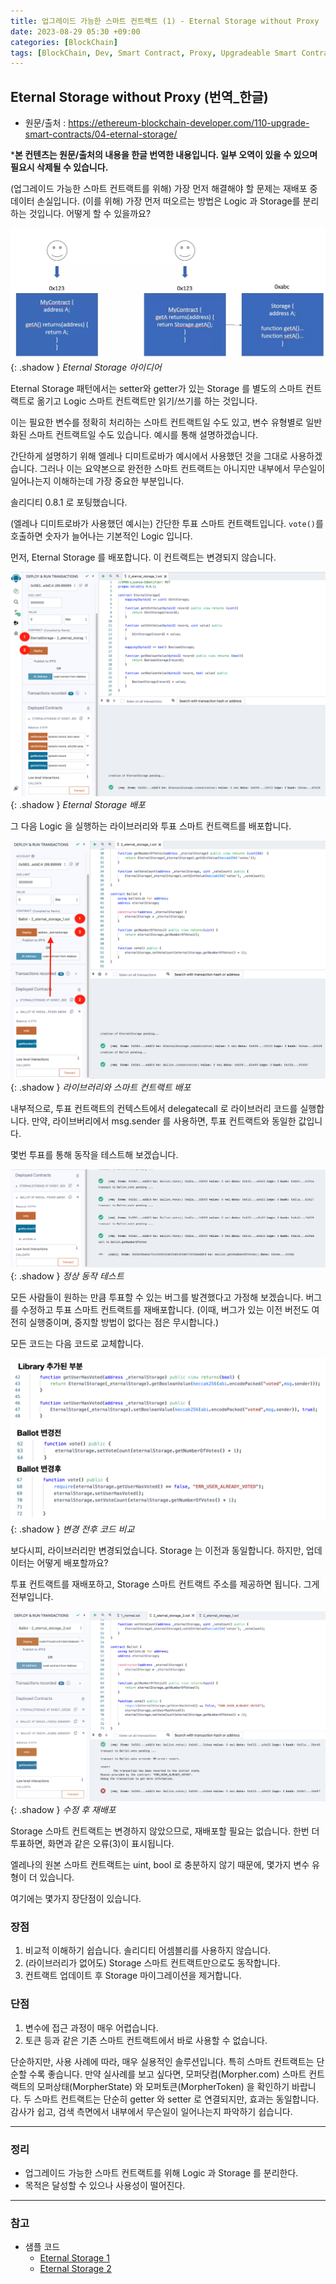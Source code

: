 ```yaml
---
title: 업그레이드 가능한 스마트 컨트랙트 (1) - Eternal Storage without Proxy
date: 2023-08-29 05:30 +09:00
categories: [BlockChain]
tags: [BlockChain, Dev, Smart Contract, Proxy, Upgradeable Smart Contract, Solidity, 번역]
---
```


## Eternal Storage without Proxy (번역_한글)
- 원문/출처 : https://ethereum-blockchain-developer.com/110-upgrade-smart-contracts/04-eternal-storage/

***본 컨텐츠는 원문/출처의 내용을 한글 번역한 내용입니다. 일부 오역이 있을 수 있으며 필요시 삭제될 수 있습니다.**

(업그레이드 가능한 스마트 컨트랙트를 위해) 가장 먼저 해결해야 할 문제는 재배포 중 데이터 손실입니다. (이를 위해) 가장 먼저 떠오르는 방법은 Logic 과 Storage를 분리하는 것입니다. 어떻게 할 수 있을까요?

![Eternal Storage Idea](/assets/images/eternal_storage_without_proxy_1.png){: .shadow }
_Eternal Storage 아이디어_

Eternal Storage 패턴에서는 setter와 getter가 있는 Storage 를 별도의 스마트 컨트랙트로 옮기고 Logic 스마트 컨트랙트만 읽기/쓰기를 하는 것입니다. 

이는 필요한 변수를 정확히 처리하는 스마트 컨트랙트일 수도 있고, 변수 유형별로 일반화된 스마트 컨트랙트일 수도 있습니다. 예시를 통해 설명하겠습니다. 

간단하게 설명하기 위해 엘레나 디미트로바가 예시에서 사용했던 것을 그대로 사용하겠습니다. 그러나 이는 요약본으로 완전한 스마트 컨트랙트는 아니지만 내부에서 무슨일이 일어나는지 이해하는데 가장 중요한 부분입니다. 

솔리디티 0.8.1 로 포팅했습니다. 

(엘레나 디미트로바가 사용했던 예시는) 간단한 투표 스마트 컨트랙트입니다. `vote()`를 호출하면 숫자가 늘어나는 기본적인 Logic 입니다. 

먼저, Eternal Storage 를 배포합니다. 이 컨트랙트는 변경되지 않습니다. 

![remix_ide_1](/assets/images/2_eternal_storage_remix_ide_1.png){: .shadow }
_Eternal Storage 배포_

그 다음 Logic 을 실행하는 라이브러리와 투표 스마트 컨트랙트를 배포합니다. 

![remix_ide_2](/assets/images/2_eternal_storage_remix_ide_2.png){: .shadow }
_라이브러리와 스마트 컨트랙트 배포_

내부적으로, 투표 컨트랙트의 컨텍스트에서 delegatecall 로 라이브러리 코드를 실행합니다. 만약, 라이브버리에서 msg.sender 를 사용하면, 투표 컨트랙트와 동일한 값입니다. 

몇번 투표를 통해 동작을 테스트해 보겠습니다. 

![remix_ide_3](/assets/images/2_eternal_storage_remix_ide_3.png){: .shadow }
_정상 동작 테스트_

모든 사람들이 원하는 만큼 투표할 수 있는 버그를 발견했다고 가정해 보겠습니다. 
버그를 수정하고 투표 스마트 컨트랙트를 재배포합니다. (이때, 버그가 있는 이전 버전도 여전히 실행중이며, 중지할 방법이 없다는 점은 무시합니다.)

모든 코드는 다음 코드로 교체합니다. 

![compare_code](/assets/images/compare_code.png){: .shadow }
_변경 전후 코드 비교_

보다시피, 라이브러리만 변경되었습니다. Storage 는 이전과 동일합니다. 
하지만, 업데이터는 어떻게 배포할까요?

투표 컨트랙트를 재배포하고, Storage 스마트 컨트랙트 주소를 제공하면 됩니다. 그게 전부입니다. 

![remix_ide_4](/assets/images/2_eternal_storage_remix_ide_4.png){: .shadow }
_수정 후 재배포_

Storage 스마트 컨트랙트는 변경하지 않았으므로, 재배포할 필요는 없습니다. 한번 더 투표하면, 화면과 같은 오류(3)이 표시됩니다. 

엘레나의 원본 스마트 컨트랙트는 uint, bool 로 충분하지 않기 때문에, 몇가지 변수 유형이 더 있습니다. 

여기에는 몇가지 장단점이 있습니다. 

### 장점
1. 비교적 이해하기 쉽습니다. 솔리디티 어셈블리를 사용하지 않습니다.
2. (라이브러리가 없어도) Storage 스마트 컨트랙트만으로도 동작합니다.
3. 컨트랙트 업데이트 후 Storage 마이그레이션을 제거합니다. 

### 단점
1. 변수에 접근 과정이 매우 어렵습니다. 
2. 토큰 등과 같은 기존 스마트 컨트랙트에서 바로 사용할 수 없습니다. 

단순하지만, 사용 사례에 따라, 매우 실용적인 솔루션입니다. 특히 스마트 컨트랙트는 단순할 수록 좋습니다. 만약 실사례를 보고 싶다면, 모퍼닷컴(Morpher.com) 스마트 컨트랙트의 모퍼상태(MorpherState) 와 모퍼토큰(MorpherToken) 을 확인하기 바랍니다. 두 스마트 컨트랙트는 단순히 getter 와 setter 로 연결되지만, 효과는 동일합니다. 감사가 쉽고, 검색 측면에서 내부에서 무슨일이 일어나는지 파악하기 쉽습니다. 

---
### 정리
* 업그레이드 가능한 스마트 컨트랙트를 위해 Logic 과 Storage 를 분리한다. 
* 목적은 달성할 수 있으나 사용성이 떨어진다. 

---
### 참고
* 샘플 코드
    - [Eternal Storage 1](https://github.com/KeiTechNote/blog/tree/main/codes/2_eternal_storage_1.sol)
    - [Eternal Storage 2](https://github.com/KeiTechNote/blog/tree/main/codes/2_eternal_storage_2.sol)